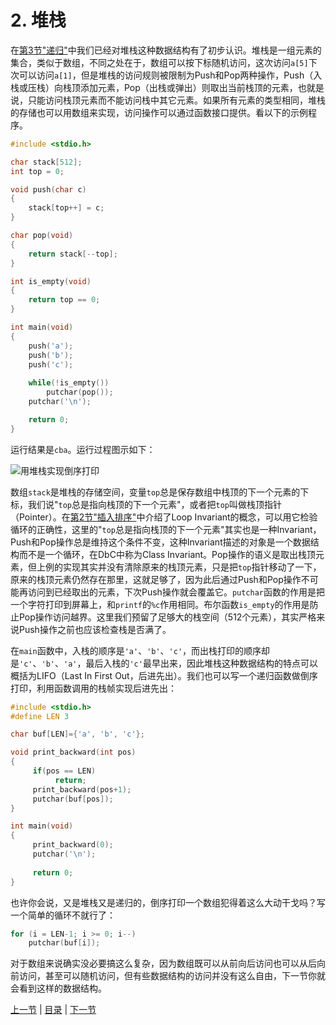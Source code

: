 # 2. 堆栈

在[第3节"递归"](/ch05/s03)中我们已经对堆栈这种数据结构有了初步认识。堆栈是一组元素的集合，类似于数组，不同之处在于，数组可以按下标随机访问，这次访问`a[5]`下次可以访问`a[1]`，但是堆栈的访问规则被限制为Push和Pop两种操作，Push（入栈或压栈）向栈顶添加元素，Pop（出栈或弹出）则取出当前栈顶的元素，也就是说，只能访问栈顶元素而不能访问栈中其它元素。如果所有元素的类型相同，堆栈的存储也可以用数组来实现，访问操作可以通过函数接口提供。看以下的示例程序。

```c
#include <stdio.h>

char stack[512];
int top = 0;

void push(char c)
{
    stack[top++] = c;
}

char pop(void)
{
    return stack[--top];
}

int is_empty(void)
{
    return top == 0;
}

int main(void)
{
    push('a');
    push('b');
    push('c');
    
    while(!is_empty())
        putchar(pop());
    putchar('\n');

    return 0;
}
```

运行结果是`cba`。运行过程图示如下：

![用堆栈实现倒序打印](images/stackqueue.stack.png)

数组`stack`是堆栈的存储空间，变量`top`总是保存数组中栈顶的下一个元素的下标，我们说"`top`总是指向栈顶的下一个元素"，或者把`top`叫做栈顶指针（Pointer）。在[第2节"插入排序"](/ch11/s02)中介绍了Loop Invariant的概念，可以用它检验循环的正确性，这里的"`top`总是指向栈顶的下一个元素"其实也是一种Invariant，Push和Pop操作总是维持这个条件不变，这种Invariant描述的对象是一个数据结构而不是一个循环，在DbC中称为Class Invariant。Pop操作的语义是取出栈顶元素，但上例的实现其实并没有清除原来的栈顶元素，只是把`top`指针移动了一下，原来的栈顶元素仍然存在那里，这就足够了，因为此后通过Push和Pop操作不可能再访问到已经取出的元素，下次Push操作就会覆盖它。`putchar`函数的作用是把一个字符打印到屏幕上，和`printf`的`%c`作用相同。布尔函数`is_empty`的作用是防止Pop操作访问越界。这里我们预留了足够大的栈空间（512个元素），其实严格来说Push操作之前也应该检查栈是否满了。

在`main`函数中，入栈的顺序是`'a'`、`'b'`、`'c'`，而出栈打印的顺序却是`'c'`、`'b'`、`'a'`，最后入栈的`'c'`最早出来，因此堆栈这种数据结构的特点可以概括为LIFO（Last In First Out，后进先出）。我们也可以写一个递归函数做倒序打印，利用函数调用的栈帧实现后进先出：

```c
#include <stdio.h>
#define LEN 3

char buf[LEN]={'a', 'b', 'c'};

void print_backward(int pos)
{
     if(pos == LEN)
          return;
     print_backward(pos+1);
     putchar(buf[pos]);
}

int main(void)
{
     print_backward(0);
     putchar('\n');
     
     return 0;
}
```

也许你会说，又是堆栈又是递归的，倒序打印一个数组犯得着这么大动干戈吗？写一个简单的循环不就行了：

```c
for (i = LEN-1; i >= 0; i--)
    putchar(buf[i]);
```

对于数组来说确实没必要搞这么复杂，因为数组既可以从前向后访问也可以从后向前访问，甚至可以随机访问，但有些数据结构的访问并没有这么自由，下一节你就会看到这样的数据结构。

[上一节](/ch12/s01) | [目录](/ch12/index) | [下一节](/ch12/s03) 